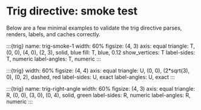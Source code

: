 # Trig directive: smoke test

Below are a few minimal examples to validate the trig directive parses, renders, labels, and caches correctly.

:::{trig}
name: trig-smoke-1
width: 60%
figsize: (4, 3)
axis: equal
triangle: T, (0, 0), (4, 0), (2, 3), solid, blue
fill: T, blue, 0.12
show_vertices: T
label-sides: T, numeric
label-angles: T, numeric
:::

:::{trig}
width: 60%
figsize: (4, 4)
axis: equal
triangle: U, (0, 0), (2*sqrt(3), 0), (0, 2), dashed, red
label-sides: U, exact
label-angles: U, exact
:::

:::{trig}
name: trig-right-angle
width: 60%
figsize: (4, 3)
axis: equal
triangle: R, (0, 0), (3, 0), (0, 4), solid, green
label-sides: R, numeric
label-angles: R, numeric
:::
